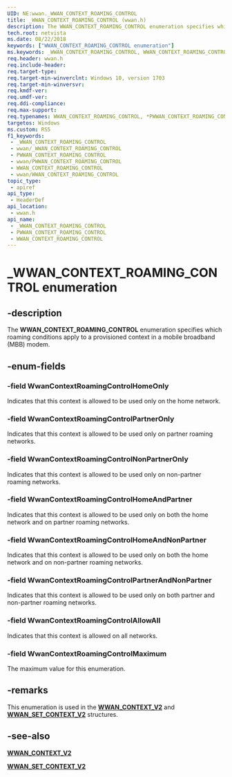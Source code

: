 ```yaml
---
UID: NE:wwan._WWAN_CONTEXT_ROAMING_CONTROL
title: _WWAN_CONTEXT_ROAMING_CONTROL (wwan.h)
description: The WWAN_CONTEXT_ROAMING_CONTROL enumeration specifies which roaming conditions apply to a provisioned context in a mobile broadband (MBB) modem.
tech.root: netvista
ms.date: 08/22/2018
keywords: ["WWAN_CONTEXT_ROAMING_CONTROL enumeration"]
ms.keywords: _WWAN_CONTEXT_ROAMING_CONTROL, WWAN_CONTEXT_ROAMING_CONTROL, *PWWAN_CONTEXT_ROAMING_CONTROL,
req.header: wwan.h
req.include-header: 
req.target-type: 
req.target-min-winverclnt: Windows 10, version 1703
req.target-min-winversvr: 
req.kmdf-ver: 
req.umdf-ver: 
req.ddi-compliance: 
req.max-support: 
req.typenames: WWAN_CONTEXT_ROAMING_CONTROL, *PWWAN_CONTEXT_ROAMING_CONTROL
targetos: Windows
ms.custom: RS5
f1_keywords:
 - _WWAN_CONTEXT_ROAMING_CONTROL
 - wwan/_WWAN_CONTEXT_ROAMING_CONTROL
 - PWWAN_CONTEXT_ROAMING_CONTROL
 - wwan/PWWAN_CONTEXT_ROAMING_CONTROL
 - WWAN_CONTEXT_ROAMING_CONTROL
 - wwan/WWAN_CONTEXT_ROAMING_CONTROL
topic_type:
 - apiref
api_type:
 - HeaderDef
api_location:
 - wwan.h
api_name:
 - _WWAN_CONTEXT_ROAMING_CONTROL
 - PWWAN_CONTEXT_ROAMING_CONTROL
 - WWAN_CONTEXT_ROAMING_CONTROL
---
```


# _WWAN_CONTEXT_ROAMING_CONTROL enumeration


## -description

The **WWAN_CONTEXT_ROAMING_CONTROL** enumeration specifies which roaming conditions apply to a provisioned context in a mobile broadband (MBB) modem.

## -enum-fields

### -field WwanContextRoamingControlHomeOnly 

Indicates that this context is allowed to be used only on the home network.

### -field WwanContextRoamingControlPartnerOnly 

Indicates that this context is allowed to be used only on partner roaming networks.

### -field WwanContextRoamingControlNonPartnerOnly 

Indicates that this context is allowed to be used only on non-partner roaming networks.

### -field WwanContextRoamingControlHomeAndPartner 

Indicates that this context is allowed to be used only on both the home network and on partner roaming networks.

### -field WwanContextRoamingControlHomeAndNonPartner 

Indicates that this context is allowed to be used only on both the home network and on non-partner roaming networks.

### -field WwanContextRoamingControlPartnerAndNonPartner 

Indicates that this context is allowed to be used only on both partner and non-partner roaming networks.

### -field WwanContextRoamingControlAllowAll 

Indicates that this context is allowed on all networks.

### -field WwanContextRoamingControlMaximum 

The maximum value for this enumeration.

## -remarks

This enumeration is used in the [**WWAN_CONTEXT_V2**](ns-wwan-_wwan_context_v2.md) and [**WWAN_SET_CONTEXT_V2**](ns-wwan-_wwan_set_context_v2.md) structures.

## -see-also

[**WWAN_CONTEXT_V2**](ns-wwan-_wwan_context_v2.md)

[**WWAN_SET_CONTEXT_V2**](ns-wwan-_wwan_set_context_v2.md)

